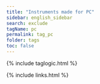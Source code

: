 ```yaml
---
title: "Instruments made for PC"
sidebar: english_sidebar
search: exclude
tagName: pc
permalink: tag_pc
folder: tags
toc: false
---
```

{% include taglogic.html %}

{% include links.html %}
